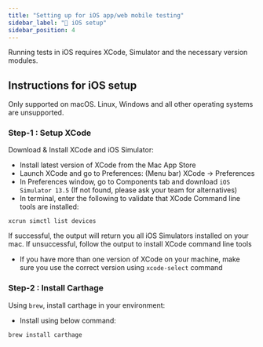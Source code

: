 ```yaml
---
title: "Setting up for iOS app/web mobile testing"
sidebar_label: "📱 iOS setup"
sidebar_position: 4
---
```


Running tests in iOS requires XCode, Simulator and the necessary version modules.

## Instructions for iOS setup

Only supported on macOS. Linux, Windows and all other operating systems are unsupported.

### Step-1 : Setup XCode

Download & Install XCode and iOS Simulator:

- Install latest version of XCode from the Mac App Store
- Launch XCode and go to Preferences: (Menu bar) XCode -> Preferences
- In Preferences window, go to Components tab and download `iOS Simulator 13.5` (If not found, please ask your team for alternatives)
- In terminal, enter the following to validate that XCode Command line tools are installed:

```shell
xcrun simctl list devices
```

If successful, the output will return you all iOS Simulators installed on your mac.
If unsuccessful, follow the output to install XCode command line tools

- If you have more than one version of XCode on your machine, make sure you use the correct version using `xcode-select` command

### Step-2 : Install Carthage

Using `brew`, install carthage in your environment:

- Install using below command:

```shell
brew install carthage
```
